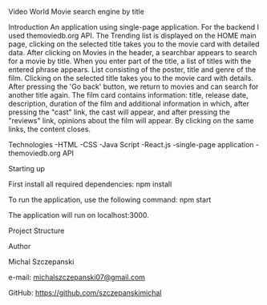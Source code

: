 Video World Movie search engine by title

Introduction An application using single-page application. For the backend I
used themoviedb.org API. The Trending list is displayed on the HOME main page,
clicking on the selected title takes you to the movie card with detailed data.
After clicking on Movies in the header, a searchbar appears to search for a
movie by title. When you enter part of the title, a list of titles with the
entered phrase appears. List consisting of the poster, title and genre of the
film. Clicking on the selected title takes you to the movie card with details.
After pressing the 'Go back' button, we return to movies and can search for
another title again. The film card contains information: title, release date,
description, duration of the film and additional information in which, after
pressing the "cast" link, the cast will appear, and after pressing the "reviews"
link, opinions about the film will appear. By clicking on the same links, the
content closes.

Technologies -HTML -CSS -Java Script -React.js -single-page application
-themoviedb.org API

Starting up

First install all required dependencies: npm install

To run the application, use the following command: npm start

The application will run on localhost:3000.

Project Structure

Author

Michal Szczepanski

e-mail: michalszczepanski07@gmail.com

GitHub: https://github.com/szczepanskimichal
